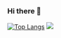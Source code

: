 ### Hi there 👋

<!--
- 🌱 I’m currently learning Java

**chriy/chriy** is a ✨ _special_ ✨ repository because its `README.md` (this file) appears on your GitHub profile.
Here are some ideas to get you started:
- 😄 Pronouns: ...
- ⚡ Fun fact: ...
- 🔭 I’m currently working on ...
- 👯 I’m looking to collaborate on ...
- 🤔 I’m looking for help with ...
- 💬 Ask me about ...
- 📫 How to reach me: ...

-->
[![Top Langs](https://github-readme-stats.vercel.app/api/top-langs/?username=chriy&layout=compact)](https://github.com/anuraghazra/github-readme-stats)
![](https://github-readme-stats.vercel.app/api?username=mayandev)

